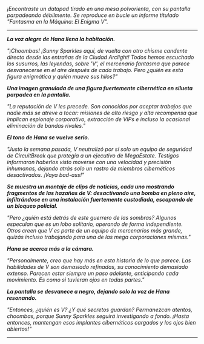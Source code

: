 _¡Encontraste un datapad tirado en una mesa polvorienta, con su pantalla parpadeando débilmente. Se reproduce en bucle un informe titulado "Fantasma en la Máquina: El Enigma V"._

---

**_La voz alegre de Hana llena la habitación._**

_"¡Choombas! ¡Sunny Sparkles aquí, de vuelta con otro chisme candente directo desde las entrañas de la Ciudad Arclight! Todos hemos escuchado los susurros, las leyendas, sobre 'V', el mercenario fantasma que parece desvanecerse en el aire después de cada trabajo. Pero ¿quién es esta figura enigmática y quién mueve sus hilos?"_

**_Una imagen granulada de una figura fuertemente cibernética en silueta parpadea en la pantalla._**

_"La reputación de V les precede. Son conocidos por aceptar trabajos que nadie más se atreve a tocar: misiones de alto riesgo y alta recompensa que implican espionaje corporativo, extracción de VIPs e incluso la ocasional eliminación de bandas rivales."_

**_El tono de Hana se vuelve serio._**

_"Justo la semana pasada, V neutralizó por sí solo un equipo de seguridad de CircuitBreak que protegía a un ejecutivo de MegaEstate. Testigos informaron haberlos visto moverse con una velocidad y precisión inhumanas, dejando atrás solo un rastro de miembros cibernéticos desactivados. ¡Vaya bad-ass!"_

**_Se muestra un montaje de clips de noticias, cada uno mostrando fragmentos de las hazañas de V: desactivando una bomba en pleno aire, infiltrándose en una instalación fuertemente custodiada, escapando de un bloqueo policial._**

_"Pero ¿quién está detrás de este guerrero de las sombras? Algunos especulan que es un lobo solitario, operando de forma independiente. Otros creen que V es parte de un equipo de mercenarios más grande, quizás incluso trabajando para una de las mega corporaciones mismas."_

**_Hana se acerca más a la cámara._**

_"Personalmente, creo que hay más en esta historia de lo que parece. Las habilidades de V son demasiado refinadas, su conocimiento demasiado extenso. Parecen estar siempre un paso adelante, anticipando cada movimiento. Es como si tuvieran ojos en todas partes."_

**_La pantalla se desvanece a negro, dejando solo la voz de Hana resonando._**

_"Entonces, ¿quién es V? ¿Y qué secretos guardan? Permanezcan atentos, choombas, porque Sunny Sparkles seguirá investigando a fondo. ¡Hasta entonces, mantengan esos implantes cibernéticos cargados y los ojos bien abiertos!"_

---
